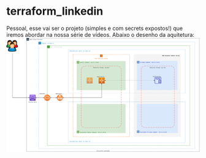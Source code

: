 # terraform_linkedin

Pessoal, esse vai ser o projeto (simples e com secrets expostos!) que iremos abordar na nossa série de vídeos. Abaixo o desenho da aquitetura:
![diagrama](https://github.com/dellabeneta/terraform_linkedin/blob/master/004.drawio.svg)
